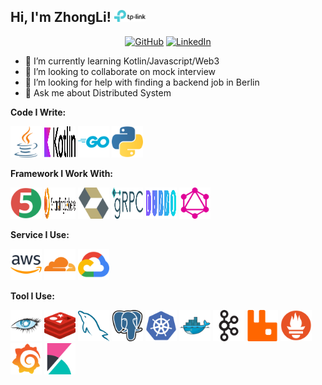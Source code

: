 <h2> Hi, I'm ZhongLi! <img src="imgs/tplink.svg" width="50"></h2>

<p align="center">
	<a href="https://github.com/lelelemonade"><img src="https://img.shields.io/github/followers/lelelemonade.svg?label=GitHub&style=social" alt="GitHub"></a>
	<a href="https://www.linkedin.com/in/shen-zhongli/"><img src="https://img.shields.io/badge/LinkedIn--_.svg?style=social&logo=linkedin" alt="LinkedIn"></a>
</p>

- 🔭 I’m currently learning Kotlin/Javascript/Web3
- 👯 I’m looking to collaborate on mock interview
- 🤔 I’m looking for help with finding a backend job in Berlin
- 💬 Ask me about Distributed System

**Code I Write:**

<a href="https://www.java.com/" title="Java"><img src="imgs/java.svg" style="width: 50px; height: 50px;" /></a>
<a href="https://kotlinlang.org/" title="Kotlin"><img src="imgs/kotlin.svg" style="width: 50px; height: 50px;" /></a>
<a href="https://go.dev/" title="Golang"><img src="imgs/golang.svg" style="width: 50px; height: 50px;" /></a>
<a href="https://www.python.org/" title="Python"><img src="imgs/python.svg" style="width: 50px; height: 50px;" /></a>

**Framework I Work With:**

<a href="https://junit.org/" title="Junit"><img src="imgs/junit.svg" style="width: 50px; height: 50px;" /></a>
<a href="https://shardingsphere.apache.org/" title="ShardingSphere"><img src="imgs/shardingsphere.svg" style="width: 50px; height: 50px;" /></a>
<a href="https://hibernate.org/" title="Hibernate"><img src="imgs/hibernate.svg" style="width: 50px; height: 50px;" /></a>
<a href="https://grpc.io/" title="grpc"><img src="imgs/grpc.svg" style="width: 50px; height: 50px;" /></a>
<a href="https://dubbo.apache.org/" title="Dubbo"><img src="imgs/dubbo.svg" style="width: 50px; height: 50px;" /></a>
<a href="https://graphql.org/" title="GraphQL"><img src="imgs/graphql.svg" style="width: 50px; height: 50px;" /></a>

**Service I Use:**

<a href="https://dotnet.microsoft.com/" title="AWS"><img src="imgs/aws.svg" style="width: 50px; height: 50px;" /></a>
<a href="http://csharp.net/" title="Cloudflare"><img src="imgs/cloudflare.svg" style="width: 50px; height: 50px;" /></a>
<a href="https://docs.microsoft.com/en-us/dotnet/visual-basic/" title="GCP"><img src="imgs/gcp.svg" style="width: 50px; height: 50px;" /></a>

**Tool I Use:**

<a href="https://cassandra.apache.org/" title="Cassandra"><img src="imgs/cassandra.svg" style="width: 50px; height: 50px;" /></a>
<a href="https://redis.io/" title="Redis"><img src="imgs/redis.svg" style="width: 50px; height: 50px;" /></a>
<a href="https://docs.microsoft.com/en-us/dotnet/visual-basic/" title="MySQL"><img src="imgs/mysql.svg" style="width: 50px; height: 50px;" /></a>
<a href="https://www.postgresql.org/" title="PostgreSQL"><img src="imgs/postgresql.svg" style="width: 50px; height: 50px;" /></a>
<a href="https://kubernetes.io/" title="Kubernetes"><img src="imgs/kubernetes.svg" style="width: 50px; height: 50px;" /></a>
<a href="https://www.docker.com/" title="Docker"><img src="imgs/docker.svg" style="width: 50px; height: 50px;" /></a>
<a href="https://kafka.apache.org/" title="Kafka"><img src="imgs/kafka.svg" style="width: 50px; height: 50px;" /></a>
<a href="https://www.rabbitmq.com/" title="RabbitMQ"><img src="imgs/rabbitmq.svg" style="width: 50px; height: 50px;" /></a>
<a href="https://prometheus.io/" title="Prometheus"><img src="imgs/prometheus.svg" style="width: 50px; height: 50px;" /></a>
<a href="https://grafana.com/" title="Grafana"><img src="imgs/grafana.svg" style="width: 50px; height: 50px;" /></a>
<a href="https://www.elastic.co/kibana" title="Kibana"><img src="imgs/kibana.svg" style="width: 50px; height: 50px;" /></a>